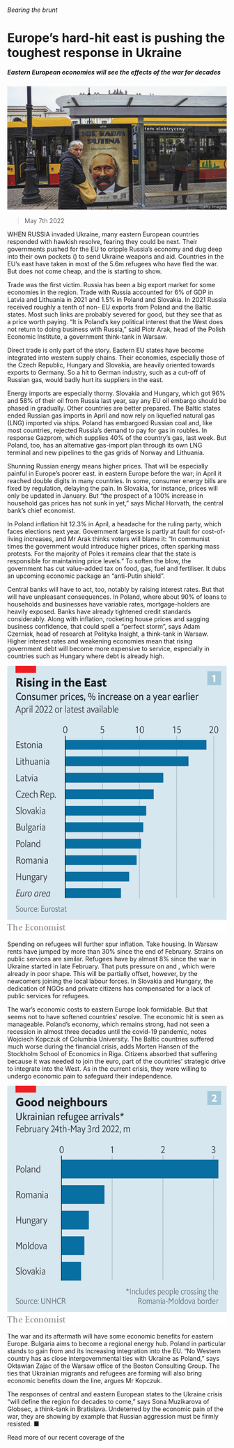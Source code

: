 ###### Bearing the brunt

# Europe’s hard-hit east is pushing the toughest response in Ukraine 

##### Eastern European economies will see the effects of the war for decades 

![image](images/20220507_EUP001_0.jpg) 

> May 7th 2022 

WHEN RUSSIA invaded Ukraine, many eastern European countries responded with hawkish resolve, fearing they could be next. Their governments pushed for the EU to cripple Russia’s economy and dug deep into their own pockets () to send Ukraine weapons and aid. Countries in the EU’s east have taken in most of the 5.6m refugees who have fled the war. But  does not come cheap, and the  is starting to show.

Trade was the first victim. Russia has been a big export market for some economies in the region. Trade with Russia accounted for 6% of GDP in Latvia and Lithuania in 2021 and 1.5% in Poland and Slovakia. In 2021 Russia received roughly a tenth of non- EU exports from Poland and the Baltic states. Most such links are probably severed for good, but they see that as a price worth paying. “It is Poland’s key political interest that the West does not return to doing business with Russia,” said Piotr Arak, head of the Polish Economic Institute, a government think-tank in Warsaw.


Direct trade is only part of the story. Eastern EU states have become integrated into western supply chains. Their economies, especially those of the Czech Republic, Hungary and Slovakia, are heavily oriented towards exports to Germany. So a hit to German industry, such as a cut-off of Russian gas, would badly hurt its suppliers in the east.

Energy imports are especially thorny. Slovakia and Hungary, which got 96% and 58% of their oil from Russia last year, say any EU oil embargo should be phased in gradually. Other countries are better prepared. The Baltic states ended Russian gas imports in April and now rely on liquefied natural gas (LNG) imported via ships. Poland has embargoed Russian coal and, like most countries, rejected Russia’s demand to pay for gas in roubles. In response Gazprom, which supplies 40% of the country’s gas,  last week. But Poland, too, has an alternative gas-import plan through its own LNG terminal and new pipelines to the gas grids of Norway and Lithuania.

Shunning Russian energy means higher prices. That will be especially painful in Europe’s poorer east.  in eastern Europe before the war; in April it reached double digits in many countries. In some, consumer energy bills are fixed by regulation, delaying the pain. In Slovakia, for instance, prices will only be updated in January. But “the prospect of a 100% increase in household gas prices has not sunk in yet,” says Michal Horvath, the central bank’s chief economist.

In Poland inflation hit 12.3% in April, a headache for the ruling party, which faces elections next year. Government largesse is partly at fault for cost-of-living increases, and Mr Arak thinks voters will blame it: “In communist times the government would introduce higher prices, often sparking mass protests. For the majority of Poles it remains clear that the state is responsible for maintaining price levels.” To soften the blow, the government has cut value-added tax on food, gas, fuel and fertiliser. It dubs an upcoming economic package an “anti-Putin shield”.

Central banks will have to act, too, notably by raising interest rates. But that will have unpleasant consequences. In Poland, where about 90% of loans to households and businesses have variable rates, mortgage-holders are heavily exposed. Banks have already tightened credit standards considerably. Along with inflation, rocketing house prices and sagging business confidence, that could spell a “perfect storm”, says Adam Czerniak, head of research at Polityka Insight, a think-tank in Warsaw. Higher interest rates and weakening economies mean that rising government debt will become more expensive to service, especially in countries such as Hungary where debt is already high.

![image](images/20220507_EUC182.png) 


Spending on refugees will further spur inflation. Take housing. In Warsaw rents have jumped by more than 30% since the end of February. Strains on public services are similar. Refugees have  by almost 8% since the war in Ukraine started in late February. That puts pressure on  and , which were already in poor shape. This will be partially offset, however, by the newcomers joining the local labour forces. In Slovakia and Hungary, the dedication of NGOs and private citizens has compensated for a lack of public services for refugees.

The war’s economic costs to eastern Europe look formidable. But that seems not to have softened countries’ resolve. The economic hit is seen as manageable. Poland’s economy, which remains strong, had not seen a recession in almost three decades until the covid-19 pandemic, notes Wojciech Kopczuk of Columbia University. The Baltic countries suffered much worse during the financial crisis, adds Morten Hansen of the Stockholm School of Economics in Riga. Citizens absorbed that suffering because it was needed to join the euro, part of the countries’ strategic drive to integrate into the West. As in the current crisis, they were willing to undergo economic pain to safeguard their independence.

![image](images/20220507_EUC177.png) 


The war and its aftermath will have some economic benefits for eastern Europe. Bulgaria aims to become a regional energy hub. Poland in particular stands to gain from  and its increasing integration into the EU. “No Western country has as close intergovernmental ties with Ukraine as Poland,” says Oktawian Zajac of the Warsaw office of the Boston Consulting Group. The ties that Ukrainian migrants and refugees are forming will also bring economic benefits down the line, argues Mr Kopczuk.

The responses of central and eastern European states to the Ukraine crisis “will define the region for decades to come,” says Sona Muzikarova of Globsec, a think-tank in Bratislava. Undeterred by the economic pain of the war, they are showing by example that Russian aggression must be firmly resisted. ■

Read more of our recent coverage of the 

